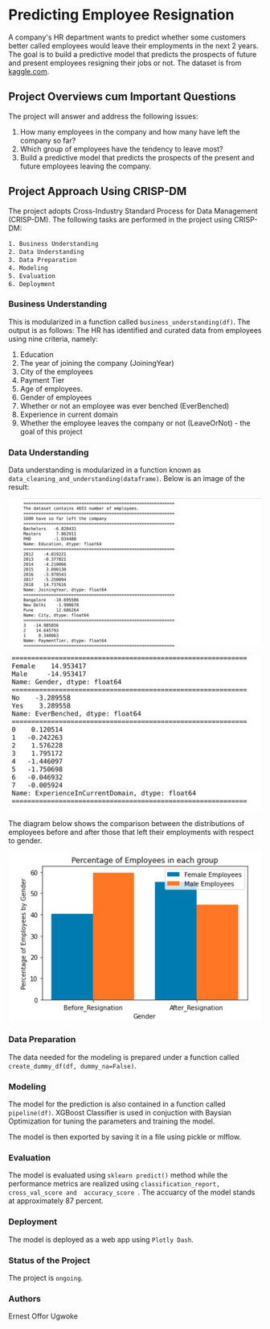 # Predicting Employee Resignation

A company's HR department wants to predict whether some customers better called employees would leave their employments in the next 2 years. The goal is to build a predictive model that predicts the prospects of future and present employees resigning their jobs or not. The dataset is from [kaggle.com](https://www.kaggle.com/tejashvi14/employee-future-prediction?select=Employee.csv).

## Project Overviews cum Important Questions
The project will answer and address the following issues:

1. How many employees in the company and how many have left the company so far?
2. Which group of employees have the tendency to leave most?
3. Build a predictive model that predicts the prospects of the present and future employees leaving the company.

## Project Approach Using CRISP-DM
The project adopts Cross-Industry Standard Process for Data Management (CRISP-DM).
The following tasks are performed in the project using CRISP-DM:

    1. Business Understanding
    2. Data Understanding
    3. Data Preparation
    4. Modeling
    5. Evaluation
    6. Deployment

### Business Understanding
This is modularized in a function called `business_understanding(df)`. The output is as follows:
The HR has identified and curated data from employees using nine criteria, namely:

1. Education
2. The year of joining the company (JoiningYear)
3. City of the employees
4. Payment Tier
5. Age of employees.
6. Gender of employees
7. Whether or not an employee was ever benched (EverBenched)
8. Experience in current domain
9. Whether the employee leaves the company or not (LeaveOrNot) - the goal of this project


### Data Understanding 
Data understanding is modularized in a function known as `data_cleaning_and_understanding(dataframe)`. Below is an image of the result:

![First Image](images/img1.png)

![Second Image](images/img3.png)

The diagram below shows the comparison between the distributions of employees before and after those that left their employments with respect to gender. 


![Third Image](images/img4.png)

### Data Preparation
The data needed for the modeling is prepared under a function called `create_dummy_df(df, dummy_na=False)`. 

### Modeling

The model for the prediction is also contained in a function called `pipeline(df)`. XGBoost Classifier is used in conjuction with Baysian Optimization for tuning the parameters and training the model.

The model is then exported by saving it in a file using pickle or mlflow. 

### Evaluation
The model is evaluated using `sklearn predict()` method while the performance metrics are realized using `classification_report, cross_val_score and  accuracy_score `. The accuarcy of the model stands at approximately 87 percent. 

### Deployment 
The model is deployed as a web app using `Plotly Dash`. 


### Status of the Project

The project is `ongoing`. 


### Authors
Ernest Offor Ugwoke
